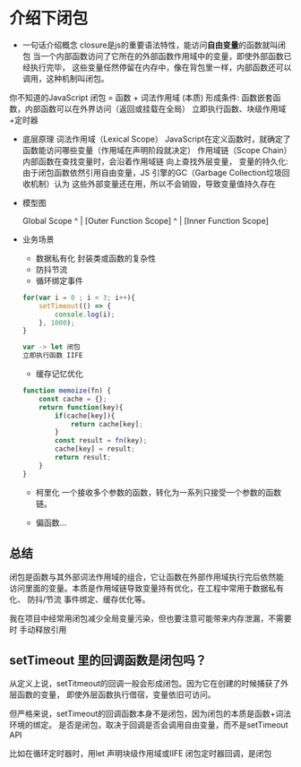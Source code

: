 # 介绍下闭包

- 一句话介绍概念
closure是js的重要语法特性，能访问**自由变量**的函数就叫闭包
当一个内部函数访问了它所在的外部函数作用域中的变量，即使外部函数已经执行完毕，
这些变量任然停留在内存中，像在背包里一样，内部函数还可以调用，这种机制叫闭包。

你不知道的JavaScript 闭包 = 函数 + 词法作用域 (本质)
形成条件: 函数嵌套函数，内部函数可以在外界访问（返回或挂载在全局）
    立即执行函数、块级作用域+定时器

- 底层原理
    词法作用域（Lexical Scope）
    JavaScript在定义函数时，就确定了函数能访问哪些变量（作用域在声明阶段就决定）
    作用域链（Scope Chain）内部函数在查找变量时，会沿着作用域链
    向上查找外层变量，
    变量的持久化: 由于闭包函数依然引用自由变量，JS 引擎的GC（Garbage Collection垃圾回收机制）认为
    这些外部变量还在用，所以不会销毁，导致变量值持久存在

- 模型图

    Global Scope
        ^
        |
    [Outer Function Scope]
        ^
        |
    [Inner Function Scope]

- 业务场景

    - 数据私有化
        封装类或函数的复杂性
    - 防抖节流 
    - 循环绑定事件
    ```js
    for(var i = 0 ; i < 3; i++){
        setTimeout(() => {
            console.log(i);
        }, 1000);
    }

    var -> let 闭包
    立即执行函数 IIFE
    ```

    - 缓存记忆优化
    ```js
    function memoize(fn) {
        const cache = {};
        return function(key){
            if(cache[key]){
                return cache[key];
            }
            const result = fn(key);
            cache[key] = result;
            return result;
        }
    }
    ```
    - 柯里化
    一个接收多个参数的函数，转化为一系列只接受一个参数的函数链。

    - 偏函数...

## 总结

闭包是函数与其外部词法作用域的组合，它让函数在外部作用域执行完后依然能
访问里面的变量。本质是作用域链导致变量持有优化，在工程中常用于数据私有化、
防抖/节流 事件绑定、缓存优化等。

我在项目中经常用闭包减少全局变量污染，但也要注意可能带来内存泄漏，不需要时
手动释放引用

## setTimeout 里的回调函数是闭包吗？
从定义上说，setTitmeout的回调一般会形成闭包。因为它在创建的时候捕获了外层函数的变量，
即使外层函数执行借宿，变量依旧可访问。

但严格来说，setTimeout的回调函数本身不是闭包，因为闭包的本质是函数+词法环境的绑定。
是否是闭包，取决于回调是否会调用自由变量，而不是setTimeout API

比如在循环定时器时，用let 声明块级作用域或IIFE 闭包定时器回调，是闭包